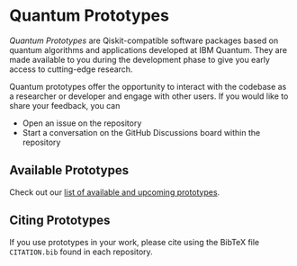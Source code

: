 # Quantum Prototypes

_Quantum Prototypes_ are Qiskit-compatible software packages based on quantum algorithms and applications developed at IBM Quantum. They are made available to you during the development phase to give you early access to cutting-edge research.

Quantum prototypes offer the opportunity to interact with the codebase as a researcher or developer and engage with other users. If you would like to share your feedback, you can

- Open an issue on the repository
- Start a conversation on the GitHub Discussions board within the repository


## Available Prototypes

Check out our [list of available and upcoming prototypes](https://github.com/IBM-Quantum-Prototypes/.github/blob/main/profile/prototypes.md).


## Citing Prototypes

If you use prototypes in your work, please cite using the BibTeX file `CITATION.bib` found in each repository.
